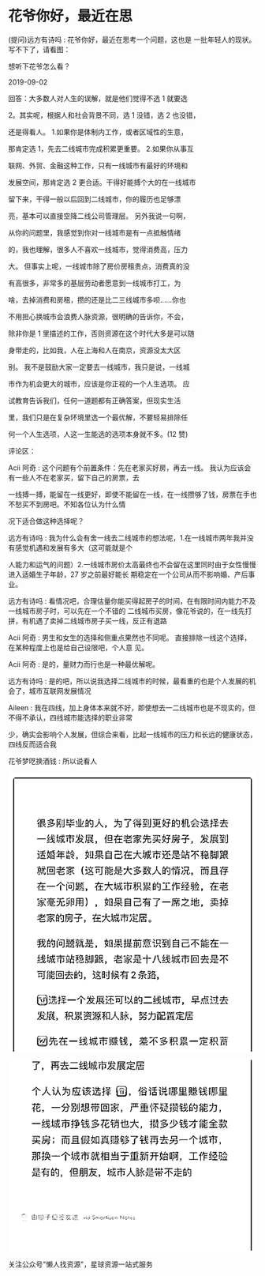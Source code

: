 # 花爷你好，最近在思

(提问)远方有诗吗 : 花爷你好，最近在思考一个问题，这也是 一批年轻人的现状。写不下了，请看图：

想听下花爷怎么看？

2019-09-02

回答：大多数人对人生的误解，就是他们觉得不选 1 就要选

2。其实呢，根据人和社会背景不同，选 1 没错，选 2 也没错，

还是得看人。 1.如果你是体制内工作，或者区域性的生意，

那肯定选 1，先去二线城市完成积累更重要。 2.如果你从事互

联网、外贸、金融这种工作，只有一线城市有最好的环境和

发展空间，那肯定选 2 更合适。干得好能搏个大的在一线城市

留下来，干得一般以后回到二线城市，你的履历也足够漂

亮，基本可以直接空降二线公司管理层。 另外我说一句啊，

从你的问题里，我感觉到你对一线城市是有一点抵触情绪

的，我也理解，很多人不喜欢一线城市，觉得消费高，压力

大。 但事实上呢，一线城市除了房价房租贵点，消费真的没

有高很多，非常多的基层劳动者愿意到一线城市打工，为

啥，去掉消费和房租，攒的还是比二三线城市多呗……你也

不用担心换城市会浪费人脉资源，很明确的告诉你，不会，

除非你是 1 里描述的工作，否则资源在这个时代大多是可以随

身带走的，比如我，人在上海和人在南京，资源没太大区

别。 我不是鼓励大家一定要去一线城市，我只是说，一线城

市作为机会更大的城市，应该是你正视的一个人生选项。 应

试教育告诉我们，任何一道题都有正确答案，但现实生活

里，我们只是在复杂环境里选一个最优解，不要轻易排除任

何一个人生选项，人这一生能选的选项本身就不多。(12 赞)

评论区：

Acii 阿奇 : 这个问题有个前置条件：先在老家买好房，再去一线。 我认为应该会有一些人不在老家买，留下自己的房票，去

一线搏一搏，能留在一线更好，即使不能留在一线，在一线攒够了钱，房票在手也不愁买不到房吧。不知各位认为什么情

况下适合做这种选择呢？

远方有诗吗 : 我为什么会有舍一线去二线城市的想法呢，1.在一线城市两年我并没有感觉机遇和发展有多大（这可能就是个

人能力和运气的问题）2.一线城市房价太高最终也不会留在这里同时由于女性慢慢进入适婚生子年龄，27 岁之前最好能长 期稳定在一个公司从而不影响婚、产后事业。

远方有诗吗 : 看情况吧，合理估量你能买得起房子的时间，在有限时间内能力不及一线城市房子时，可以先在一个不错的 二线城市买房，像花爷说的，在一线先打拼，有机遇了卖掉二线城市房子买一线，反正有退路

Acii 阿奇 : 男生和女生的选择和侧重点果然也不同呢。 直接排除一线这个选择，在某种程度上也是给自己设限吧，个人意 见。

Acii 阿奇 : 是的，量财力而行也是一种最优解呢。

远方有诗吗 : 是的吧，所以说我选择二线城市的时候，最看重的也是个人发展的机会了，城市互联网发展情况

Aileen : 我在四线，加上身体本来就不好，即使想去一二线城市也是不现实的，但不得不承认，四线城市能选择的职业非常

少，确实会影响个人发展，但综合来看，比起一线城市的压力和长远的健康状态，四线反而适合我

花爷梦呓换酒钱 : 所以说看人

![image](img/Image_075.png)

![image](img/Image_076.png)

关注公众号"懒人找资源"，星球资源一站式服务